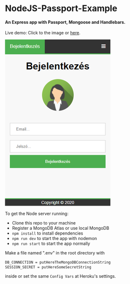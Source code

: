 # NodeJS-Passport-Example
#### An Express app with Passport, Mongoose and Handlebars.

Live demo: Click to the image or [here](https://nodejs-passport-example.herokuapp.com).  

[![Screenshot](screenshot.png?raw=true "Passport-Example")](https://nodejs-passport-example.herokuapp.com)

To get the Node server running: 
- Clone this repo to your machine
- Register a MongoDB Atlas or use local MongoDB
- `npm install` to install dependencies
- `npm run dev` to start the app with nodemon
- `npm run start` to start the app normally

Make a file named ".env" in the root directory with
```
DB_CONNECTION = putHereTheMongoDBConnectionString
SESSION_SECRET = putHereSomeSecretString
```
inside or set the same `Config Vars` at Heroku's settings.

